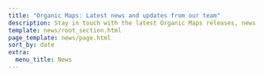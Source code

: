 ```yaml
---
title: "Organic Maps: Latest news and updates from our team"
description: Stay in touch with the latest Organic Maps releases, news and updates from our team
template: news/root_section.html
page_template: news/page.html
sort_by: date
extra:
  menu_title: News
---
```

